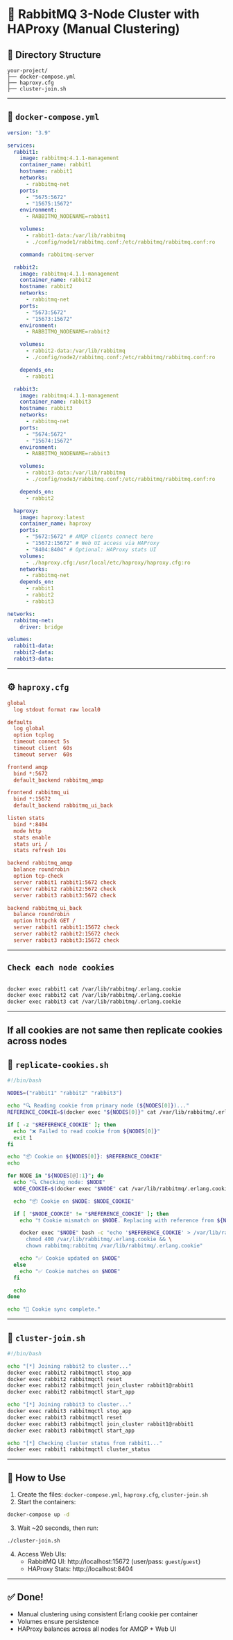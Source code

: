 # 🐇 RabbitMQ 3-Node Cluster with HAProxy (Manual Clustering)

## 📁 Directory Structure

```
your-project/
├── docker-compose.yml
├── haproxy.cfg
├── cluster-join.sh
```

---

## 🧱 `docker-compose.yml`

```yaml
version: "3.9"

services:
  rabbit1:
    image: rabbitmq:4.1.1-management
    container_name: rabbit1
    hostname: rabbit1
    networks:
      - rabbitmq-net
    ports:
      - "5675:5672"
      - "15675:15672"
    environment:
      - RABBITMQ_NODENAME=rabbit1

    volumes:
      - rabbit1-data:/var/lib/rabbitmq
      - ./config/node1/rabbitmq.conf:/etc/rabbitmq/rabbitmq.conf:ro

    command: rabbitmq-server

  rabbit2:
    image: rabbitmq:4.1.1-management
    container_name: rabbit2
    hostname: rabbit2
    networks:
      - rabbitmq-net
    ports:
      - "5673:5672"
      - "15673:15672"
    environment:
      - RABBITMQ_NODENAME=rabbit2

    volumes:
      - rabbit2-data:/var/lib/rabbitmq
      - ./config/node2/rabbitmq.conf:/etc/rabbitmq/rabbitmq.conf:ro

    depends_on:
      - rabbit1

  rabbit3:
    image: rabbitmq:4.1.1-management
    container_name: rabbit3
    hostname: rabbit3
    networks:
      - rabbitmq-net
    ports:
      - "5674:5672"
      - "15674:15672"
    environment:
      - RABBITMQ_NODENAME=rabbit3

    volumes:
      - rabbit3-data:/var/lib/rabbitmq
      - ./config/node3/rabbitmq.conf:/etc/rabbitmq/rabbitmq.conf:ro

    depends_on:
      - rabbit2

  haproxy:
    image: haproxy:latest
    container_name: haproxy
    ports:
      - "5672:5672" # AMQP clients connect here
      - "15672:15672" # Web UI access via HAProxy
      - "8404:8404" # Optional: HAProxy stats UI
    volumes:
      - ./haproxy.cfg:/usr/local/etc/haproxy/haproxy.cfg:ro
    networks:
      - rabbitmq-net
    depends_on:
      - rabbit1
      - rabbit2
      - rabbit3

networks:
  rabbitmq-net:
    driver: bridge

volumes:
  rabbit1-data:
  rabbit2-data:
  rabbit3-data:
```

---

## ⚙️ `haproxy.cfg`

```cfg
global
  log stdout format raw local0

defaults
  log global
  option tcplog
  timeout connect 5s
  timeout client  60s
  timeout server  60s

frontend amqp
  bind *:5672
  default_backend rabbitmq_amqp

frontend rabbitmq_ui
  bind *:15672
  default_backend rabbitmq_ui_back

listen stats
  bind *:8404
  mode http
  stats enable
  stats uri /
  stats refresh 10s

backend rabbitmq_amqp
  balance roundrobin
  option tcp-check
  server rabbit1 rabbit1:5672 check
  server rabbit2 rabbit2:5672 check
  server rabbit3 rabbit3:5672 check

backend rabbitmq_ui_back
  balance roundrobin
  option httpchk GET /
  server rabbit1 rabbit1:15672 check
  server rabbit2 rabbit2:15672 check
  server rabbit3 rabbit3:15672 check
```

---

## `Check each node cookies`

```bash

docker exec rabbit1 cat /var/lib/rabbitmq/.erlang.cookie
docker exec rabbit2 cat /var/lib/rabbitmq/.erlang.cookie
docker exec rabbit3 cat /var/lib/rabbitmq/.erlang.cookie

```

---

## If all cookies are not same then replicate cookies across nodes

## 🔧 `replicate-cookies.sh`

```bash
#!/bin/bash

NODES=("rabbit1" "rabbit2" "rabbit3")

echo "🔍 Reading cookie from primary node (${NODES[0]})..."
REFERENCE_COOKIE=$(docker exec "${NODES[0]}" cat /var/lib/rabbitmq/.erlang.cookie 2>/dev/null)

if [ -z "$REFERENCE_COOKIE" ]; then
  echo "❌ Failed to read cookie from ${NODES[0]}"
  exit 1
fi

echo "📦 Cookie on ${NODES[0]}: $REFERENCE_COOKIE"
echo

for NODE in "${NODES[@]:1}"; do
  echo "🔍 Checking node: $NODE"
  NODE_COOKIE=$(docker exec "$NODE" cat /var/lib/rabbitmq/.erlang.cookie 2>/dev/null)

  echo "📦 Cookie on $NODE: $NODE_COOKIE"

  if [ "$NODE_COOKIE" != "$REFERENCE_COOKIE" ]; then
    echo "❗ Cookie mismatch on $NODE. Replacing with reference from ${NODES[0]}..."

    docker exec "$NODE" bash -c "echo '$REFERENCE_COOKIE' > /var/lib/rabbitmq/.erlang.cookie && \
      chmod 400 /var/lib/rabbitmq/.erlang.cookie && \
      chown rabbitmq:rabbitmq /var/lib/rabbitmq/.erlang.cookie"

    echo "✅ Cookie updated on $NODE"
  else
    echo "✅ Cookie matches on $NODE"
  fi

  echo
done

echo "🎯 Cookie sync complete."

```

---

## 🔧 `cluster-join.sh`

```bash
#!/bin/bash

echo "[*] Joining rabbit2 to cluster..."
docker exec rabbit2 rabbitmqctl stop_app
docker exec rabbit2 rabbitmqctl reset
docker exec rabbit2 rabbitmqctl join_cluster rabbit1@rabbit1
docker exec rabbit2 rabbitmqctl start_app

echo "[*] Joining rabbit3 to cluster..."
docker exec rabbit3 rabbitmqctl stop_app
docker exec rabbit3 rabbitmqctl reset
docker exec rabbit3 rabbitmqctl join_cluster rabbit1@rabbit1
docker exec rabbit3 rabbitmqctl start_app

echo "[*] Checking cluster status from rabbit1..."
docker exec rabbit1 rabbitmqctl cluster_status
```

---

## 🚀 How to Use

1. Create the files: `docker-compose.yml`, `haproxy.cfg`, `cluster-join.sh`
2. Start the containers:

```bash
docker-compose up -d
```

3. Wait ~20 seconds, then run:

```bash
./cluster-join.sh
```

4. Access Web UIs:
   - RabbitMQ UI: http://localhost:15672 (user/pass: `guest`/`guest`)
   - HAProxy Stats: http://localhost:8404

---

## ✅ Done!

- Manual clustering using consistent Erlang cookie per container
- Volumes ensure persistence
- HAProxy balances across all nodes for AMQP + Web UI
